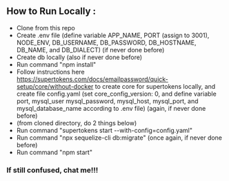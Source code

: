 ## How to Run Locally :
- Clone from this repo
- Create .env file (define variable APP_NAME, PORT (assign to 3001), NODE_ENV, DB_USERNAME, DB_PASSWORD, DB_HOSTNAME, DB_NAME, and DB_DIALECT) (if never done before)
- Create db locally (also if never done before)
- Run command "npm install"
- Follow instructions here https://supertokens.com/docs/emailpassword/quick-setup/core/without-docker to create core for supertokens locally, and create file config.yaml (set core_config_version: 0, and define variable port, mysql_user mysql_password, mysql_host, mysql_port, and mysql_database_name according to .env file) (again, if never done before)
- (from cloned directory, do 2 things below)
- Run command "supertokens start --with-config=config.yaml"
- Run command "npx sequelize-cli db:migrate" (once again, if never done before)
- Run command "npm start"

### If still confused, chat me!!!